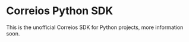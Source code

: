# Correios Python SDK

This is the unofficial Correios SDK for Python projects, more information soon.

